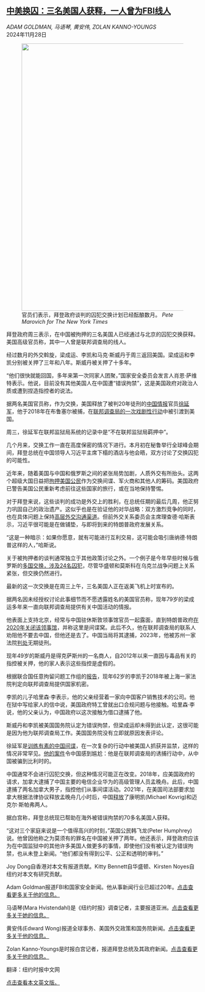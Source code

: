 <!--1732766821000-->
[中美换囚：三名美国人获释，一人曾为FBI线人](https://cn.nytimes.com/world/20241128/us-china-prisoner-swap/)
------

<address>ADAM GOLDMAN, 马语琴, 黄安伟, ZOLAN KANNO-YOUNGS</address><time pudate="2024-11-28 11:33:22" datetime="2024-11-28 11:33:22">2024年11月28日</time><figure><img src="https://images.weserv.nl/?url=static01.nyt.com/images/2024/11/27/multimedia/27china-swap-zpwl/27china-swap-zpwl-master1050.jpg" width="1050" height="700"><figcaption>官员们表示，拜登政府谈判的囚犯交换计划已经酝酿数月。 <cite>Pete Marovich for The New York Times</cite></figcaption></figure><section><p>拜登政府周三表示，在中国被拘押的三名美国人已经通过与北京的囚犯交换获释。美国高级官员称，其中一人曾是联邦调查局的线人。</p><p>经过数月的外交斡旋，梁成运、李凯和马克·斯威丹于周三返回美国。梁成运和李凯分别被关押了三年和八年。斯威丹被关押了十多年。</p><p>“他们很快就能回国，多年来第一次同家人团聚，”国家安全委员会发言人肖恩·萨维特表示。他说，目前没有其他美国人在中国遭“错误拘禁”，这是美国政府对政治人质或遭到捏造指控者的说法。</p><p>据两名美国官员称，作为交换，美国释放了被判20年徒刑的<a href="https://cn.nytimes.com/world/20230919/us-china-global-spy-operations/">中国情报</a>官员<a href="https://cn.nytimes.com/usa/20231228/china-cia-spy-mss/">徐延军</a>，他于2018年在布鲁塞尔被捕，在<a href="https://cn.nytimes.com/usa/20230308/china-spying-intellectual-property/">联邦调查局的一次戏剧性行动</a>中被引渡到美国。</p><p>周三，徐延军在联邦监狱局系统的记录中是“不在联邦监狱局羁押中”。</p><p>几个月来，交换工作一直在高度保密的情况下进行。本月初在秘鲁举行全球峰会期间，拜登总统在中国领导人习近平主席下榻的酒店与他会晤，双方讨论了交换囚犯的可能性。</p><p>近年来，随着美国与中国和俄罗斯之间的紧张局势加剧，人质外交有所抬头。这两个超级大国日益把<a href="https://www.nytimes.com/2022/12/08/us/politics/brittney-griner-russia.html">拘押美国公民</a>作为交换间谍、军火商和其他人的筹码。美国政府已警告美国公民重新考虑前往这些国家的旅行，或在当地保持警惕。</p><p>对于拜登来说，这些谈判的成功是外交上的胜利，在总统任期的最后几周，他正努力巩固自己的政治遗产。这似乎也是在验证他的对华战略：双方激烈竞争的同时，也在具体问题上保持<a href="https://cn.nytimes.com/usa/20230621/china-blinken-xi-economy/">高层外交沟通渠道</a>。但前外交关系委员会主席理查德·哈斯表示，习近平很可能是在做铺垫，与即将到来的特朗普政府发展关系。</p><p>“这是一种暗示：如果你愿意，就有可能进行互利交易，这可能会吸引唐纳德·特朗普这样的人，”哈斯说。</p><p>关于被拘押者的谈判通常独立于其他政策讨论之外。一个例子是今年早些时候与俄罗斯的<a href="https://www.nytimes.com/2024/08/01/world/europe/russia-prisoner-swap-detainees.html">多国交换，涉及24名囚犯</a>，尽管华盛顿和莫斯科在乌克兰战争问题上关系紧张，但交换仍然进行。</p><p>最新的这一次交换是在周三上午，三名美国人正在返美飞机上时宣布的。</p><p>据两名因未经授权讨论此事细节而不愿透露姓名的美国官员称，现年79岁的梁成运多年来一直向联邦调查局提供有关中国活动的情报。</p><p>他表面上支持北京，经常与中国驻休斯敦领事馆官员一起露面，直到特朗普政府<a href="https://cn.nytimes.com/usa/20200722/us-china-houston-consulate/">在2020年关闭该领事馆</a>，并称这里是间谍窝。此后不久，他在联邦调查局的联系人劝阻他不要去中国，但他还是去了。中国当局将其逮捕，2023年，他被苏州一家法院<a href="https://cn.nytimes.com/china/20230516/china-american-spy-prison/">判处</a>无期徒刑。</p><p>现年49岁的斯威丹是得克萨斯州的一名商人，自2012年以来一直因与毒品有关的指控被关押，他的家人表示这些指控是虚假的。</p><p>根据联合国任意拘留问题工作组的<a rel="noopener noreferrer" target="_blank" href="https://documents.un.org/doc/undoc/gen/g21/011/40/pdf/g2101140.pdf">报告</a>，现年62岁的李凯于2018年被上海一家法院判定向联邦调查局提供国家机密。</p><p>李凯的儿子哈里森·李表示，他的父亲经营着一家向中国客户销售技术的公司。他在狱中写给家人的信中说，美国政府特工曾就出口合规问题与他接触。哈里森·李说，他的父亲认为，中国政府以这次接触为借口逮捕了他。</p><p>斯威丹和李凯被美国国务院认定为错误拘禁，但梁成运却未得到此认定，这很可能是因为他为联邦调查局工作。美国国务院没有立即就原因发表评论。</p><p>徐延军是<a href="https://cn.nytimes.com/usa/20231228/china-cia-spy-mss/">训练有素的中国间谍</a>，在一次复杂的行动中被美国人抓获并监禁，这样的情况非常罕见。<a href="https://cn.nytimes.com/usa/20230308/china-spying-intellectual-property/" title="Link: https://cn.nytimes.com/usa/20230308/china-spying-intellectual-property/">他的案件</a>令中国感到尴尬：他是在联邦调查局的诱捕行动中，从中国被骗到比利时的。</p><p>中国通常不会进行囚犯交换，但这种情况可能正在改变。2018年，应美国政府的请求，加拿大逮捕了中国主要的电信企业华为的高级管理人员孟晚舟。此后，中国逮捕了两名加拿大男子，指控他们从事间谍活动。2021年，在美国司法部要求加拿大根据法律协议释放孟晚舟几小时后，中国<a href="https://www.nytimes.com/live/2021/09/24/world/meng-wanzhou-huawei-trial">释放</a>了康明凯(Michael Kovrig)和迈克尔·斯帕弗两人。</p><p>据白宫称，拜登总统现已帮助在海外被错误拘禁的70多名美国人获释。</p><p>“这对三个家庭来说是一个值得高兴的时刻，”英国公民韩飞龙(Peter Humphrey)说。他曾因他称之为莫须有的罪名在中国被关押了两年。他还表示，拜登政府应该为在中国监狱中的其他许多美国人做更多的事情，即使他们没有被认定为错误拘禁，也从未登上新闻。“他们都没有得到公平、公正和透明的审判。”</p></section><footer><p>Joy Dong自香港对本文有报道贡献。Kitty Bennett自华盛顿、Kirsten Noyes自纽约对本文有研究贡献。</p><p>Adam Goldman报道FBI和国家安全新闻。他从事新闻行业已超过20年。<a rel="nofollow" target="_blank" href="https://www.nytimes.com/by/adam-goldman">点击查看更多关于他的信息。</a></p><p>马语琴(Mara Hvistendahl)是《纽约时报》调查记者，主要报道亚洲。<a rel="nofollow" target="_blank" href="https://www.nytimes.com/by/mara-hvistendahl">点击查看更多关于她的信息。</a></p><p>黄安伟(Edward Wong)报道全球事务、美国外交政策和国务院新闻。<a rel="nofollow" target="_blank" href="https://www.nytimes.com/by/edward-wong">点击查看更多关于他的信息。</a></p><p>Zolan Kanno-Youngs是时报白宫记者，报道拜登总统及其政府新闻。<a rel="nofollow" target="_blank" href="https://www.nytimes.com/by/zolan-kanno-youngs">点击查看更多关于他的信息。</a></p><p>翻译：纽约时报中文网</p><a rel="nofollow" target="_blank" href="https://www.nytimes.com/2024/11/27/world/asia/us-china-prisoner-swap.html">点击查看本文英文版。</a></footer>
